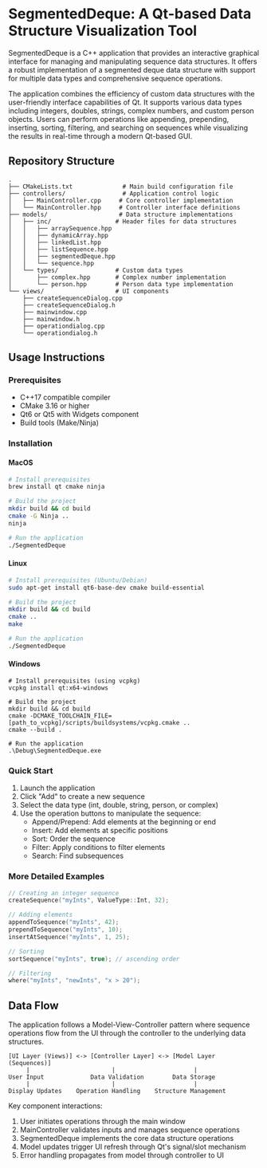 # SegmentedDeque: A Qt-based Data Structure Visualization Tool

SegmentedDeque is a C++ application that provides an interactive graphical interface for managing and manipulating sequence data structures. It offers a robust implementation of a segmented deque data structure with support for multiple data types and comprehensive sequence operations.

The application combines the efficiency of custom data structures with the user-friendly interface capabilities of Qt. It supports various data types including integers, doubles, strings, complex numbers, and custom person objects. Users can perform operations like appending, prepending, inserting, sorting, filtering, and searching on sequences while visualizing the results in real-time through a modern Qt-based GUI.

## Repository Structure
```
.
├── CMakeLists.txt              # Main build configuration file
├── controllers/                # Application control logic
│   ├── MainController.cpp     # Core controller implementation
│   └── MainController.hpp     # Controller interface definitions
├── models/                    # Data structure implementations
│   ├── inc/                  # Header files for data structures
│   │   ├── arraySequence.hpp
│   │   ├── dynamicArray.hpp
│   │   ├── linkedList.hpp
│   │   ├── listSequence.hpp
│   │   ├── segmentedDeque.hpp
│   │   └── sequence.hpp
│   └── types/                # Custom data types
│       ├── complex.hpp       # Complex number implementation
│       └── person.hpp        # Person data type implementation
└── views/                    # UI components
    ├── createSequenceDialog.cpp
    ├── createSequenceDialog.h
    ├── mainwindow.cpp
    ├── mainwindow.h
    ├── operationdialog.cpp
    └── operationdialog.h
```

## Usage Instructions
### Prerequisites
- C++17 compatible compiler
- CMake 3.16 or higher
- Qt6 or Qt5 with Widgets component
- Build tools (Make/Ninja)

### Installation

#### MacOS
```bash
# Install prerequisites
brew install qt cmake ninja

# Build the project
mkdir build && cd build
cmake -G Ninja ..
ninja

# Run the application
./SegmentedDeque
```

#### Linux
```bash
# Install prerequisites (Ubuntu/Debian)
sudo apt-get install qt6-base-dev cmake build-essential

# Build the project
mkdir build && cd build
cmake ..
make

# Run the application
./SegmentedDeque
```

#### Windows
```batch
# Install prerequisites (using vcpkg)
vcpkg install qt:x64-windows

# Build the project
mkdir build && cd build
cmake -DCMAKE_TOOLCHAIN_FILE=[path_to_vcpkg]/scripts/buildsystems/vcpkg.cmake ..
cmake --build .

# Run the application
.\Debug\SegmentedDeque.exe
```

### Quick Start
1. Launch the application
2. Click "Add" to create a new sequence
3. Select the data type (int, double, string, person, or complex)
4. Use the operation buttons to manipulate the sequence:
   - Append/Prepend: Add elements at the beginning or end
   - Insert: Add elements at specific positions
   - Sort: Order the sequence
   - Filter: Apply conditions to filter elements
   - Search: Find subsequences

### More Detailed Examples
```cpp
// Creating an integer sequence
createSequence("myInts", ValueType::Int, 32);

// Adding elements
appendToSequence("myInts", 42);
prependToSequence("myInts", 10);
insertAtSequence("myInts", 1, 25);

// Sorting
sortSequence("myInts", true); // ascending order

// Filtering
where("myInts", "newInts", "x > 20");
```

## Data Flow
The application follows a Model-View-Controller pattern where sequence operations flow from the UI through the controller to the underlying data structures.

```ascii
[UI Layer (Views)] <-> [Controller Layer] <-> [Model Layer (Sequences)]
     |                       |                      |
User Input             Data Validation        Data Storage
     |                       |                      |
Display Updates    Operation Handling    Structure Management
```

Key component interactions:
1. User initiates operations through the main window
2. MainController validates inputs and manages sequence operations
3. SegmentedDeque implements the core data structure operations
4. Model updates trigger UI refresh through Qt's signal/slot mechanism
5. Error handling propagates from model through controller to UI